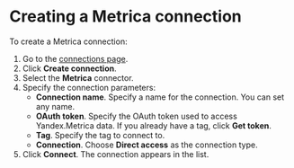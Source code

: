 # Creating a Metrica connection

To create a Metrica connection:

1. Go to the [connections page](https://datalens.yandex.ru/connections).
1. Click **Create connection**.
1. Select the **Metrica** connector.
1. Specify the connection parameters:
    - **Connection name**. Specify a name for the connection. You can set any name.
    - **OAuth token**. Specify the OAuth token used to access Yandex.Metrica data. If you already have a tag, click **Get token**.
    - **Tag**. Specify the tag to connect to.
    - **Connection**. Choose **Direct access** as the connection type.
1. Click **Connect**. The connection appears in the list.

